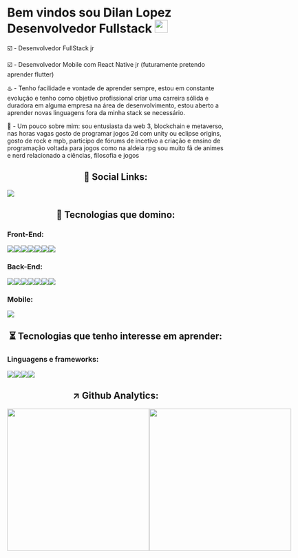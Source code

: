 <h1> Bem vindos sou Dilan Lopez Desenvolvedor Fullstack  <img src="https://raw.githubusercontent.com/kaueMarques/kaueMarques/master/hi.gif"width=30px></h1> 

 ☑️ - Desenvolvedor FullStack jr
 
 ☑️ - Desenvolvedor Mobile com React Native jr (futuramente pretendo aprender flutter) 
 
 ♨️ - Tenho facilidade e vontade de aprender sempre, estou em constante evolução e tenho como objetivo profissional criar uma carreira sólida e duradora       em alguma empresa na área de desenvolvimento, estou aberto a aprender novas linguagens fora da minha stack se necessário.
 
 📙 - Um pouco sobre mim: sou entusiasta da web 3, blockchain e metaverso, nas horas vagas gosto de programar jogos 2d com unity ou eclipse origins,           gosto de rock e mpb, participo de fórums de incetivo a criação e ensino de programação voltada para jogos como na aldeia rpg sou muito fã de animes       e nerd relacionado a ciências, filosofia e jogos
 <h2 align="center"> 🔧 Social Links: </h2>
 <a href="https://api.whatsapp.com/send?phone=5511944502819" target="_blank"><img src="https://img.shields.io/badge/WhatsApp-25D366?style=for-the-badge&logo=whatsapp&logoColor=white"></a>
 
 
 
 <h2 align="center"> 🔧 Tecnologias que domino: </h2>
 <h3> Front-End: </h3><div style="display:flex; justify-content:space-beetwen;">
 <img src="https://img.shields.io/badge/JavaScript-F7DF1E?style=for-the-badge&logo=javascript&logoColor=black">
 <img src="https://img.shields.io/badge/React-20232A?style=for-the-badge&logo=react&logoColor=61DAFB">
 <img src="https://img.shields.io/badge/styled--components-DB7093?style=for-the-badge&logo=styled-components&logoColor=white">
 <img src="https://img.shields.io/badge/HTML5-E34F26?style=for-the-badge&logo=html5&logoColor=white">
 <img src="https://img.shields.io/badge/CSS3-1572B6?style=for-the-badge&logo=css3&logoColor=white">
 <img src="https://img.shields.io/badge/Sass-CC6699?style=for-the-badge&logo=sass&logoColor=white">
 <img src="https://img.shields.io/badge/Tailwind_CSS-38B2AC?style=for-the-badge&logo=tailwind-css&logoColor=white"></div>
 <h3> Back-End:</h3>
 <div style="display:flex; justify-content:space-beetwen;">
 <img src="https://img.shields.io/badge/Node.js-43853D?style=for-the-badge&logo=node.js&logoColor=white">
 <img src="https://img.shields.io/badge/Express.js-404D59?style=for-the-badge">
 <img src="https://img.shields.io/badge/TypeScript-007ACC?style=for-the-badge&logo=typescript&logoColor=white">
 <img src="https://img.shields.io/badge/MySQL-00000F?style=for-the-badge&logo=mysql&logoColor=white">
 <img src="https://img.shields.io/badge/PostgreSQL-316192?style=for-the-badge&logo=postgresql&logoColor=white">
 <img src="https://img.shields.io/badge/MongoDB-4EA94B?style=for-the-badge&logo=mongodb&logoColor=white">
 <img src="https://img.shields.io/badge/SQLite-07405E?style=for-the-badge&logo=sqlite&logoColor=white">
 </div>
  <h3> Mobile:</h3>
   <div style="display:flex; justify-content:space-beetwen;">
 <img src="https://img.shields.io/badge/React_Native-20232A?style=for-the-badge&logo=react&logoColor=61DAFB">
 </div>
 <h2 align="center"> ⏳  Tecnologias que tenho interesse em aprender: </h2>
 </div>
  <h3> Linguagens e frameworks:</h3>
   <div style="display:flex; justify-content:space-beetwen;">
  <img src="https://img.shields.io/badge/Java-ED8B00?style=for-the-badge&logo=java&logoColor=white"> 
  <img src="https://img.shields.io/badge/Spring-6DB33F?style=for-the-badge&logo=spring&logoColor=white">
  <img src="https://img.shields.io/badge/Dart-0175C2?style=for-the-badge&logo=dart&logoColor=white">
  <img src="https://img.shields.io/badge/Flutter-02569B?style=for-the-badge&logo=flutter&logoColor=white">
 </div>
 
 <h2 align="center"> ↗️ Github Analytics: </h2>
  <div style="display: flex; gap: 1rem;">
  <div style="display:flex; justify-content:space-beetwen;">
  <img width="330em" align="center" src="https://github-readme-stats.vercel.app/api?username=DilanLopezN&show_icons=true&theme=tokyonight">
  <img width="330em" align="center" src="https://github-readme-stats.vercel.app/api/top-langs/?username=DilanLopezN&layout=compact&theme=tokyonight">
  </div>
  </div>
